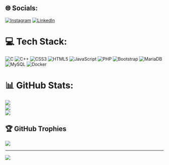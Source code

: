 
## 🌐 Socials:
[![Instagram](https://img.shields.io/badge/Instagram-%23E4405F.svg?logo=Instagram&logoColor=white)](https://instagram.com/boncybee) [![LinkedIn](https://img.shields.io/badge/LinkedIn-%230077B5.svg?logo=linkedin&logoColor=white)](https://linkedin.com/in/Thibault-Serdet) 

# 💻 Tech Stack:
![C](https://img.shields.io/badge/c-%2300599C.svg?style=for-the-badge&logo=c&logoColor=white) ![C++](https://img.shields.io/badge/c++-%2300599C.svg?style=for-the-badge&logo=c%2B%2B&logoColor=white) ![CSS3](https://img.shields.io/badge/css3-%231572B6.svg?style=for-the-badge&logo=css3&logoColor=white) ![HTML5](https://img.shields.io/badge/html5-%23E34F26.svg?style=for-the-badge&logo=html5&logoColor=white) ![JavaScript](https://img.shields.io/badge/javascript-%23323330.svg?style=for-the-badge&logo=javascript&logoColor=%23F7DF1E) ![PHP](https://img.shields.io/badge/php-%23777BB4.svg?style=for-the-badge&logo=php&logoColor=white) ![Bootstrap](https://img.shields.io/badge/bootstrap-%238511FA.svg?style=for-the-badge&logo=bootstrap&logoColor=white) ![MariaDB](https://img.shields.io/badge/MariaDB-003545?style=for-the-badge&logo=mariadb&logoColor=white) ![MySQL](https://img.shields.io/badge/mysql-%2300000f.svg?style=for-the-badge&logo=mysql&logoColor=white) ![Docker](https://img.shields.io/badge/docker-%230db7ed.svg?style=for-the-badge&logo=docker&logoColor=white)
# 📊 GitHub Stats:
![](https://github-readme-stats.vercel.app/api?username=srdtibo&theme=dark&hide_border=false&include_all_commits=false&count_private=false)<br/>
![](https://github-readme-streak-stats.herokuapp.com/?user=srdtibo&theme=dark&hide_border=false)<br/>
![](https://github-readme-stats.vercel.app/api/top-langs/?username=srdtibo&theme=dark&hide_border=false&include_all_commits=false&count_private=false&layout=compact)

## 🏆 GitHub Trophies
![](https://github-profile-trophy.vercel.app/?username=srdtibo&theme=radical&no-frame=true&no-bg=false&margin-w=4)

---
[![](https://visitcount.itsvg.in/api?id=srdtibo&icon=0&color=0)](https://visitcount.itsvg.in)

<!-- Proudly created with GPRM ( https://gprm.itsvg.in ) -->

